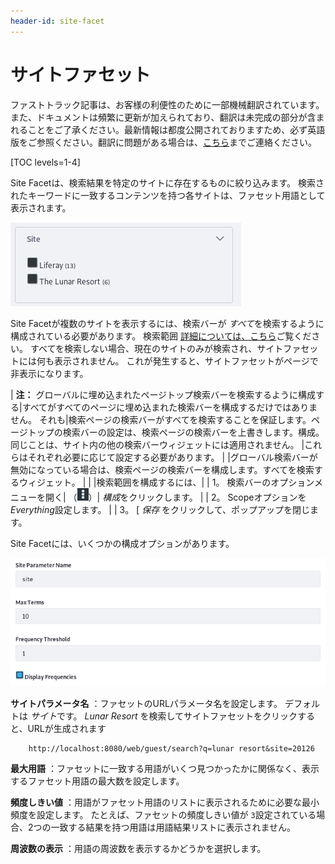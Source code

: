 ```yaml
---
header-id: site-facet
---
```


# サイトファセット

<p class="alert alert-info"><span class="wysiwyg-color-blue120">ファストトラック記事は、お客様の利便性のために一部機械翻訳されています。また、ドキュメントは頻繁に更新が加えられており、翻訳は未完成の部分が含まれることをご了承ください。最新情報は都度公開されておりますため、必ず英語版をご参照ください。翻訳に問題がある場合は、<a href="mailto:support-content-jp@liferay.com">こちら</a>までご連絡ください。</span></p>

[TOC levels=1-4]

Site Facetは、検索結果を特定のサイトに存在するものに絞り込みます。 検索されたキーワードに一致するコンテンツを持つ各サイトは、ファセット用語として表示されます。

![図1：コンテンツが一致する各サイトはファセット用語です。](../../../images/search-site-facet.png)

Site Facetが複数のサイトを表示するには、検索バーが *すべて*を検索するように構成されている必要があります。 検索範囲 [詳細については、こちら](/docs/7-1/user/-/knowledge_base/u/searching-for-assets#configuring-the-search-bar)ご覧ください。 すべてを検索しない場合、現在のサイトのみが検索され、サイトファセットには何も表示されません。 これが発生すると、サイトファセットがページで非表示になります。

| **注：** グローバルに埋め込まれたページトップ検索バーを検索するように構成する|すべてがすべてのページに埋め込まれた検索バーを構成するだけではありません。 それも|検索ページの検索バーがすべてを検索することを保証します。ページトップの検索バーの設定は、検索ページの検索バーを上書きします。構成。 同じことは、サイト内の他の検索バーウィジェットには適用されません。 |これらはそれぞれ必要に応じて設定する必要があります。 | |グローバル検索バーが無効になっている場合は、検索ページの検索バーを構成します。すべてを検索するウィジェット。 | | |検索範囲を構成するには、| | 1。 検索バーのオプションメニューを開く| （![Options](../../../images/icon-options.png)）| *構成*をクリックします。 | | 2。 Scopeオプションを *Everything*設定します。 | | 3。 [ *保存* をクリックして、ポップアップを閉じます。

Site Facetには、いくつかの構成オプションがあります。

![図2：Site Facetは構成可能です。](../../../images/search-site-facet-config.png)

**サイトパラメータ名** ：ファセットのURLパラメータ名を設定します。 デフォルトは *サイト*です。 *Lunar Resort* を検索してサイトファセットをクリックすると、URLが生成されます

``` 
    http://localhost:8080/web/guest/search?q=lunar resort&site=20126
```

**最大用語** ：ファセットに一致する用語がいくつ見つかったかに関係なく、表示するファセット用語の最大数を設定します。

**頻度しきい値** ：用語がファセット用語のリストに表示されるために必要な最小頻度を設定します。 たとえば、ファセットの頻度しきい値が `3`設定されている場合、2つの一致する結果を持つ用語は用語結果リストに表示されません。

**周波数の表示** ：用語の周波数を表示するかどうかを選択します。
